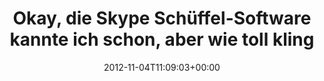 ---
retweeted: false
source: <a href="http://itunes.apple.com/us/app/twitter/id409789998?mt=12" rel="nofollow">Twitter
  for Mac</a>
entities:
  hashtags: []
  symbols: []
  user_mentions: []
  urls:
  - url: http://t.co/UNF8qUsD
    expanded_url: http://twitpic.com/ba9406
    display_url: twitpic.com/ba9406
    indices:
    - '113'
    - '133'
display_text_range:
- '0'
- '133'
favorite_count: '1'
id_str: '265048004971610113'
truncated: false
retweet_count: '1'
id: '265048004971610113'
possibly_sensitive: false
created_at: Sun Nov 04 11:09:03 +0000 2012
favorited: false
full_text: Okay, die Skype Schüffel-Software kannte ich schon, aber wie toll klingt
  denn dieser Bestellposten hier bitte?
lang: de
quote_url: http://twitpic.com/ba9406
tags:
- pesos/twitter
date: '2012-11-04T11:09:03+00:00'
src: https://twitter.com/bascht/status/265048004971610113
original_url: https://twitter.com/bascht/status/265048004971610113
type: twitter_tweet
text: Okay, die Skype Schüffel-Software kannte ich schon, aber wie toll klingt denn
  dieser Bestellposten hier bitte?
title: Okay, die Skype Schüffel-Software kannte ich schon, aber wie toll kling

---